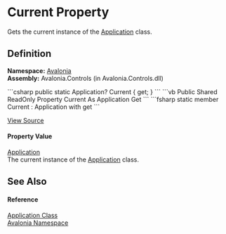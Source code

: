 # Current Property


Gets the current instance of the <a href="T_Avalonia_Application">Application</a> class.



## Definition
**Namespace:** <a href="N_Avalonia">Avalonia</a>  
**Assembly:** Avalonia.Controls (in Avalonia.Controls.dll)

<Tabs groupId="api-code-preview">
<TabItem value="csharp" label="C#">
```csharp
public static Application? Current { get; }
```
</TabItem>
<TabItem value="vb" label="VB">
```vb
Public Shared ReadOnly Property Current As Application
	Get
```
</TabItem>
<TabItem value="fsharp" label="F#">
```fsharp
static member Current : Application with get
```
</TabItem>
</Tabs>



<a href="https://github.com/AvaloniaUI/Avalonia/tree/master/src/Avalonia.Controls/Application.cs#L112" title="View the source code">View Source</a>



#### Property Value
<a href="T_Avalonia_Application">Application</a>  
The current instance of the <a href="T_Avalonia_Application">Application</a> class.

## See Also


#### Reference
<a href="T_Avalonia_Application">Application Class</a>  
<a href="N_Avalonia">Avalonia Namespace</a>  


